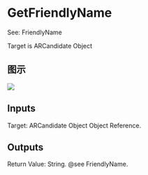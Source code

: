 # GetFriendlyName

See: FriendlyName

Target is ARCandidate Object

## 图示

![]($-20221218-17570803.png)

## Inputs

Target: ARCandidate Object Object Reference.  

## Outputs

Return Value: String. @see FriendlyName.

